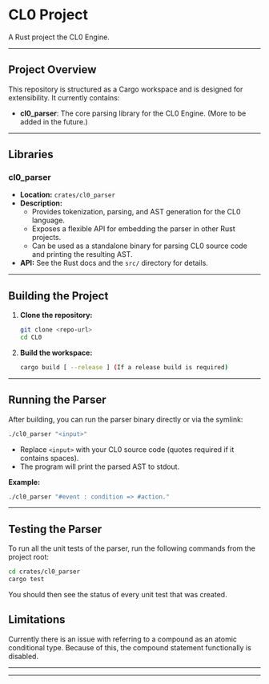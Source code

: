 # CL0 Project

A Rust project the CL0 Engine.

---

## Project Overview

This repository is structured as a Cargo workspace and is designed for extensibility. It currently contains:

- **cl0_parser**: The core parsing library for the CL0 Engine. (More to be added in the future.)

---

## Libraries

### cl0_parser
- **Location:** `crates/cl0_parser`
- **Description:**
  - Provides tokenization, parsing, and AST generation for the CL0 language.
  - Exposes a flexible API for embedding the parser in other Rust projects.
  - Can be used as a standalone binary for parsing CL0 source code and printing the resulting AST.
- **API:** See the Rust docs and the `src/` directory for details.

---

## Building the Project

1. **Clone the repository:**
   ```bash
   git clone <repo-url>
   cd CL0
   ```

2. **Build the workspace:**
   ```bash
   cargo build [ --release ] (If a release build is required)
   ```

---

## Running the Parser

After building, you can run the parser binary directly or via the symlink:

```bash
./cl0_parser "<input>"
```

- Replace `<input>` with your CL0 source code (quotes required if it contains spaces).
- The program will print the parsed AST to stdout.

**Example:**
```bash
./cl0_parser "#event : condition => #action."
```

---


## Testing the Parser

To run all the unit tests of the parser, run the following commands from the project root:

```bash
cd crates/cl0_parser
cargo test
```

You should then see the status of every unit test that was created.

## Limitations

Currently there is an issue with referring to a compound as an atomic conditional type. Because of this, the compound statement functionally is disabled.

---


---